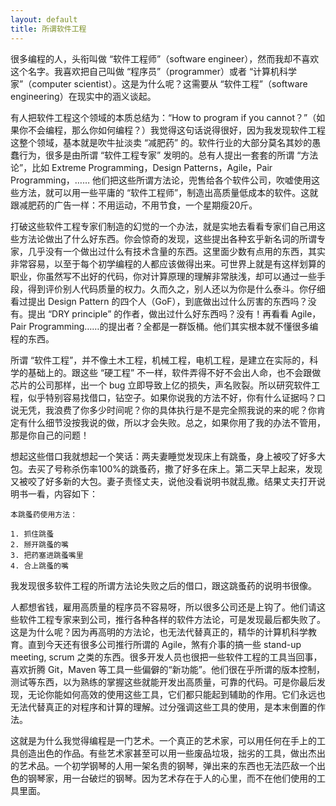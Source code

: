 ```yaml
---
layout: default
title: 所谓软件工程
---
```


很多编程的人，头衔叫做 “软件工程师”（software engineer），然而我却不喜欢这个名字。我喜欢把自己叫做 “程序员”（programmer）或者 “计算机科学家”（computer scientist）。这是为什么呢？这需要从 “软件工程”（software engineering）在现实中的涵义谈起。

有人把软件工程这个领域的本质总结为：“How to program if you cannot？”（如果你不会编程，那么你如何编程？）我觉得这句话说得很好，因为我发现软件工程这整个领域，基本就是吹牛扯淡卖 “减肥药” 的。软件行业的大部分莫名其妙的愚蠢行为，很多是由所谓 “软件工程专家” 发明的。总有人提出一套套的所谓 “方法论”，比如 Extreme Programming，Design Patterns，Agile，Pair Programming，…… 他们把这些所谓方法论，兜售给各个软件公司，吹嘘使用这些方法，就可以用一些平庸的 “软件工程师”，制造出高质量低成本的软件。这就跟减肥药的广告一样：不用运动，不用节食，一个星期瘦20斤。

打破这些软件工程专家们制造的幻觉的一个办法，就是实地去看看专家们自己用这些方法论做出了什么好东西。你会惊奇的发现，这些提出各种玄乎新名词的所谓专家，几乎没有一个做出过什么有技术含量的东西。这里面少数有点用的东西，其实非常容易，以至于每个初学编程的人都应该做得出来。可世界上就是有这样划算的职业，你虽然写不出好的代码，你对计算原理的理解非常肤浅，却可以通过一些手段，得到评价别人代码质量的权力。久而久之，别人还以为你是什么泰斗。你仔细看过提出 Design Pattern 的四个人（GoF），到底做出过什么厉害的东西吗？没有。提出 “DRY principle” 的作者，做出过什么好东西吗？没有！再看看 Agile，Pair Programming……的提出者？全都是一群饭桶。他们其实根本就不懂很多编程的东西。

所谓 “软件工程”，并不像土木工程，机械工程，电机工程，是建立在实际的，科学的基础上的。跟这些 “硬工程” 不一样，软件弄得不好不会出人命，也不会跟做芯片的公司那样，出一个 bug 立即导致上亿的损失，声名败裂。所以研究软件工程，似乎特别容易找借口，钻空子。如果你说我的方法不好，你有什么证据吗？口说无凭，我浪费了你多少时间呢？你的具体执行是不是完全照我说的来的呢？你肯定有什么细节没按我说的做，所以才会失败。总之，如果你用了我的办法不管用，那是你自己的问题！

想起这些借口我就想起一个笑话：两夫妻睡觉发现床上有跳蚤，身上被咬了好多大包。去买了号称杀伤率100%的跳蚤药，撒了好多在床上。第二天早上起来，发现又被咬了好多新的大包。妻子责怪丈夫，说他没看说明书就乱撒。结果丈夫打开说明书一看，内容如下：

    本跳蚤药使用方法：
    
    1. 抓住跳蚤
    2. 掰开跳蚤的嘴
    3. 把药塞进跳蚤嘴里
    4. 合上跳蚤的嘴

我发现很多软件工程的所谓方法论失败之后的借口，跟这跳蚤药的说明书很像。

人都想省钱，雇用高质量的程序员不容易呀，所以很多公司还是上钩了。他们请这些软件工程专家来到公司，推行各种各样的软件方法论，可是发现最后都失败了。这是为什么呢？因为再高明的方法论，也无法代替真正的，精华的计算机科学教育。直到今天还有很多公司推行所谓的 Agile，煞有介事的搞一些 stand-up meeting, scrum 之类的东西。很多开发人员也很把一些软件工程的工具当回事，喜欢折腾 Git，Maven 等工具一些偏僻的“新功能”。他们很在乎所谓的版本控制，测试等东西，以为熟练的掌握这些就能开发出高质量，可靠的代码。可是你最后发现，无论你能如何高效的使用这些工具，它们都只能起到辅助的作用。它们永远也无法代替真正的对程序和计算的理解。过分强调这些工具的使用，是本末倒置的作法。

这就是为什么我觉得编程是一门艺术。一个真正的艺术家，可以用任何在手上的工具创造出色的作品。有些艺术家甚至可以用一些废品垃圾，拙劣的工具，做出杰出的艺术品。一个初学钢琴的人用一架名贵的钢琴，弹出来的东西也无法匹敌一个出色的钢琴家，用一台破烂的钢琴。因为艺术存在于人的心里，而不在他们使用的工具里面。